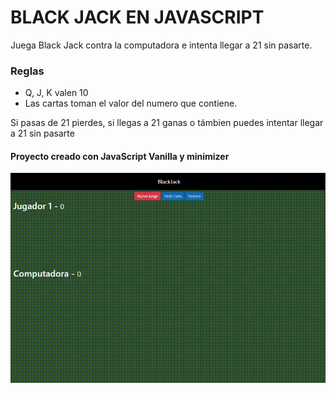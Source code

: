 # BLACK JACK EN JAVASCRIPT

Juega Black Jack contra la computadora e intenta llegar a 21 sin pasarte.

### Reglas 
- Q, J, K valen 10
- Las cartas toman el valor del numero que contiene.

Si pasas de 21 pierdes, si llegas a 21 ganas o támbien puedes intentar llegar a 21 sin pasarte

#### Proyecto creado con JavaScript Vanilla  y minimizer 

!["Black Jack JS "](./README.gif)
